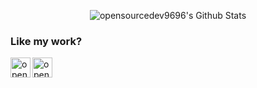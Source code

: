 <!-- List Of Websites-->
[paypal]: https://paypal.me/Electrotech9696?country.x=IN&locale.x=en_GB
[bmac]: https://www.buymeacoffee.com/opensource9696

<p align="center">
  <img alt="opensourcedev9696's Github Stats" src="https://github-readme-stats.vercel.app/api?username=opensourcedev9696&show_icons=true&include_all_commits=true&hide_border=true" />

  
### Like my work?
[<img align="left" alt="opensourcedev9696" width="32px" src="https://raw.githubusercontent.com/opensourcedev9696/files/main/1.png" />][bmac]
[<img align="left" alt="opensourcedev9696" width="32px" src="https://raw.githubusercontent.com/opensourcedev9696/files/main/3.png" />][paypal]


